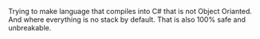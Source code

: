 Trying to make language that compiles into C# that is not Object Orianted.
And where everything is no stack by default.
That is also 100% safe and unbreakable.
